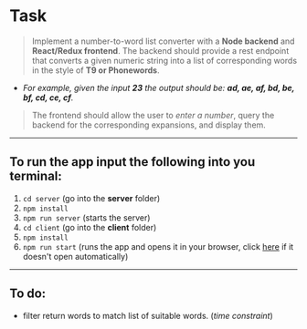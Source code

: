 # Task 
> Implement  a number-to-word list converter with a **Node backend** and **React/Redux frontend**.
> The backend should provide a rest endpoint that converts a given numeric string into a list of corresponding words in the style of **T9 or Phonewords**.
- *For example, given the input **23** the output should be: **ad, ae, af, bd, be, bf, cd, ce, cf**.*
> The frontend should allow the user to *enter a number*, query the backend for the corresponding expansions, and display them.

---
## To run the app input the following into you terminal: 
1. `cd server` (go into the **server** folder)
2. `npm install` 
3. `npm run server` (starts the server)
4. `cd client` (go into the **client** folder)
5. `npm install`
6. `npm run start` (runs the app and opens it in your browser, click [here](http://localhost:3000/) if it doesn't open automatically)

---
## To do:
- filter return words to match list of suitable words. (*time constraint*)

